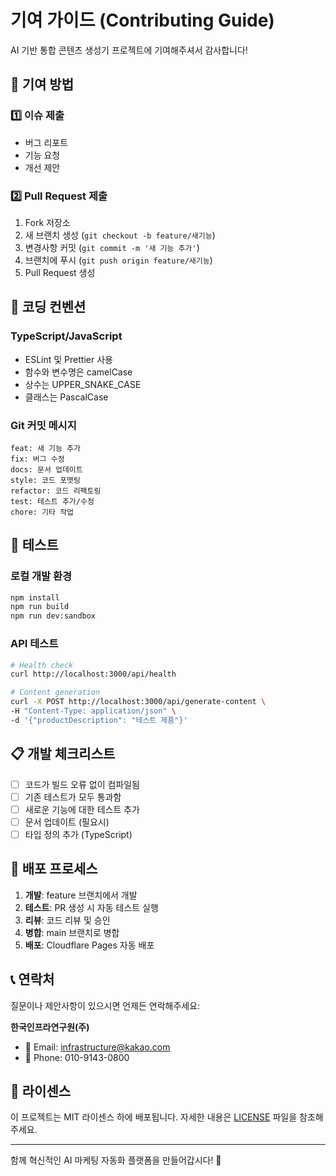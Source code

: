 # 기여 가이드 (Contributing Guide)

AI 기반 통합 콘텐츠 생성기 프로젝트에 기여해주셔서 감사합니다!

## 🤝 기여 방법

### 1️⃣ 이슈 제출
- 버그 리포트
- 기능 요청
- 개선 제안

### 2️⃣ Pull Request 제출
1. Fork 저장소
2. 새 브랜치 생성 (`git checkout -b feature/새기능`)
3. 변경사항 커밋 (`git commit -m '새 기능 추가'`)
4. 브랜치에 푸시 (`git push origin feature/새기능`)
5. Pull Request 생성

## 📝 코딩 컨벤션

### TypeScript/JavaScript
- ESLint 및 Prettier 사용
- 함수와 변수명은 camelCase
- 상수는 UPPER_SNAKE_CASE
- 클래스는 PascalCase

### Git 커밋 메시지
```
feat: 새 기능 추가
fix: 버그 수정
docs: 문서 업데이트
style: 코드 포맷팅
refactor: 코드 리팩토링
test: 테스트 추가/수정
chore: 기타 작업
```

## 🧪 테스트

### 로컬 개발 환경
```bash
npm install
npm run build
npm run dev:sandbox
```

### API 테스트
```bash
# Health check
curl http://localhost:3000/api/health

# Content generation
curl -X POST http://localhost:3000/api/generate-content \
-H "Content-Type: application/json" \
-d '{"productDescription": "테스트 제품"}'
```

## 📋 개발 체크리스트

- [ ] 코드가 빌드 오류 없이 컴파일됨
- [ ] 기존 테스트가 모두 통과함
- [ ] 새로운 기능에 대한 테스트 추가
- [ ] 문서 업데이트 (필요시)
- [ ] 타입 정의 추가 (TypeScript)

## 🚀 배포 프로세스

1. **개발**: feature 브랜치에서 개발
2. **테스트**: PR 생성 시 자동 테스트 실행
3. **리뷰**: 코드 리뷰 및 승인
4. **병합**: main 브랜치로 병합
5. **배포**: Cloudflare Pages 자동 배포

## 📞 연락처

질문이나 제안사항이 있으시면 언제든 연락해주세요:

**한국인프라연구원(주)**
- 📧 Email: infrastructure@kakao.com
- 📱 Phone: 010-9143-0800

## 📄 라이센스

이 프로젝트는 MIT 라이센스 하에 배포됩니다. 자세한 내용은 [LICENSE](./LICENSE) 파일을 참조해주세요.

---

함께 혁신적인 AI 마케팅 자동화 플랫폼을 만들어갑시다! 🚀
